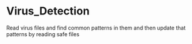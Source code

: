 # Virus_Detection

Read virus files and find common patterns in them and then update that patterns by reading safe files
